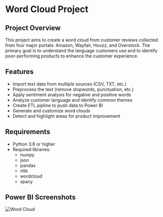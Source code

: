 # Word Cloud Project
## Project Overview
This project aims to create a word cloud from customer reviews collected from four major portals: Amazon, Wayfair, Houzz, and Overstock. The primary goal is to understand the language customers use and to identify poor-performing products to enhance the customer experience.

## Features
* Import text data from multiple sources (CSV, TXT, etc.)
* Preprocess the text (remove stopwords, punctuation, etc.)
* Apply sentiment analysis for negative and positive words
* Analyze customer language and identify common themes
* Create ETL pipline to push data to Power BI
* Generate and customize word clouds
* Detect and highlight areas for product improvement

## Requirements
* Python 3.6 or higher
* Required libraries:
	+ numpy
 	+ json
	+ pandas
	+ nltk
	+ wordcloud
	+ spacy

## Power BI Screenshots

![Word Cloud](https://www.dropbox.com/scl/fi/3nolmocetm7pvwbf17xrl/word_cloud.gif?rlkey=nekd1w6gbihvknifao109cy6x&st=pv7tsxn4&dl=0)
